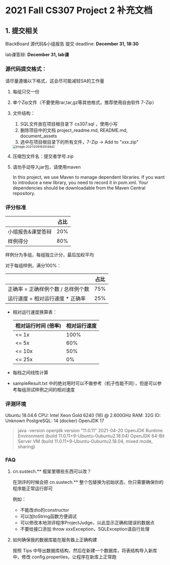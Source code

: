 
# 2021 Fall CS307 Project 2 补充文档



## 1. 提交相关

BlackBoard 源代码&小组报告 提交 deadline: **December 31, 18:30**

lab课答辩: **December 31, lab课**



### 源代码提交格式：

请尽量遵循以下格式，这会尽可能减轻SA的工作量

1. 每组只交一份

2. 单个Zip文件（不要使用rar,tar,gz等其他格式，推荐使用自由软件 7-Zip）

3. 文件结构：

   1. SQL文件放在项目根目录下 cs307.sql ，使用小写
   2. 删除项目中的文档 project_readme.md, README.md, document_assets
   3. 选中在项目根目录下的所有文件，7-Zip -> Add to "xxx.zip"

   <img src="/home/luvletter/.config/Typora/typora-user-images/image-20211209163514842.png" alt="image-20211209163514842" style="zoom:67%;" />

4. 压缩包文件名：提交者学号.zip

5. 请勿手动导入jar包，请使用maven

   In this project, we use Maven to manage dependent libraries. If you want to introduce a new library, you need to record it in pom.xml. Your dependencies should be downloadable from the Maven Central repository.



### 评分标准

|                   | 占比 |
| ----------------- | ---- |
| 小组报告&课堂答辩 | 20%  |
| 样例得分          | 80%  |

样例分为多组，每组独立计分，最后加权平均

对于每组样例，满分100%：

|                                     | 占比  |
| ----------------------------------- | ---- |
| 正确率 =  正确样例个数 / 总样例个数      | 75%  |
| 运行速度 = 相对运行速度 * 正确率         | 25%  |

- 相对运行速度换算表：

  | 相对运行时间 (倍率) | 相对运行速度 |
  | ------------------- | ------------ |
  | <= 1x               | 100%         |
  | <= 5x               | 60%          |
  | <= 10x              | 50%          |
  | <= 25x              | 0%           |

- 每档之间线性计算

- sampleResult.txt 中的绝对用时可以不做参考（机子性能不同），但是可以参考每组测试样例之间的相对速度




### 评测环境

Ubuntu 18.04.6
CPU: Intel Xeon Gold 6240 (16) @ 2.600GHz
RAM: 32G
IO: Unknown
PostgreSQL: 14 (docker)
OpenJDK 17

>java -version 
>openjdk version "11.0.11" 2021-04-20 
>OpenJDK Runtime Environment (build 11.0.11+9-Ubuntu-0ubuntu2.18.04) 
>OpenJDK 64-Bit Server VM (build 11.0.11+9-Ubuntu-0ubuntu2.18.04, mixed mode, sharing)



### FAQ

1. cn.sustech.** 框架里哪些东西可以改？

   在测评的时候会把 cn.sustech.** 整个包替换为初始状态，你只需要确保你的程序能正常运行即可

   例如：

   - 不能改dto的constructor
   - 可以加toString函数方便调试
   - 可以修改本地测评程序ProjectJudge，以此显示正确和错误的数据点
   - 不要给接口添加 throw xxxException，SQLException请自行处理

   

2. 如何确保我的数据库能在服务器上正确构建

   按照 Tips 中导出数据库结构，然后在新建一个数据库，将表结构导入新库中，修改 config.properties，让程序在新库上正常跑

